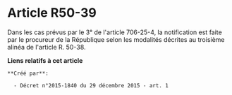 # Article R50-39

Dans les cas prévus par le 3° de l'article 706-25-4, la notification est faite par le procureur de la République selon les
modalités décrites au troisième alinéa de l'article R. 50-38.

**Liens relatifs à cet article**

	**Créé par**:

	  - Décret n°2015-1840 du 29 décembre 2015 - art. 1
